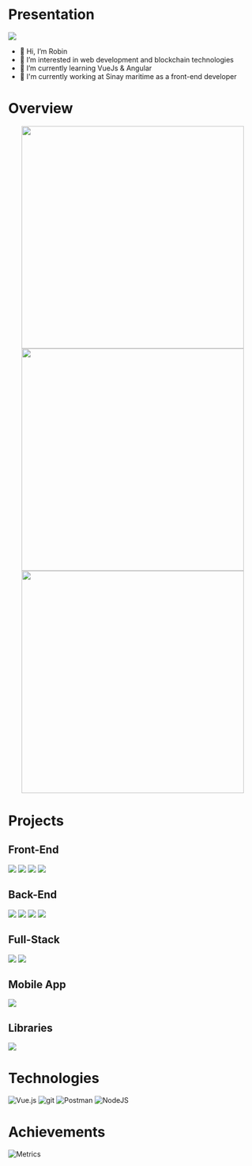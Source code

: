 
# Presentation
![](https://komarev.com/ghpvc/?username=Powarox&style=flat&color=348AF4&label=Profile+Views)
- 👋 Hi, I’m Robin
- 👀 I’m interested in web development and blockchain technologies
- 🌱 I’m currently learning VueJs & Angular
- 🌊️ I'm currently working at Sinay maritime as a front-end developer

<!---
- 💞️ I’m looking to collaborate on ...
- 📫 How to reach me ...
--->

# Overview
<p align="center">
	<img width="450em" src="https://github-readme-stats.vercel.app/api?username=Powarox&show_icons=true&include_all_commits=true&count_private=true&hide_border=true&theme=dark" />
	<img width="450em" src="https://github-readme-streak-stats.herokuapp.com/?user=Powarox&include_all_commits=true&hide_border=true&theme=dark"/>
	<img width="450em" src="https://github-readme-stats.vercel.app/api/top-langs/?username=Powarox&layout=compact&custom_title=Most used languages by Powarox&langs_count=10&include_all_commits=true&hide_progress=true&hide_border=true&theme=dark&hide=">
	<img width="450em"/>
</p>

# Projects
## Front-End
[![](https://github-readme-stats.vercel.app/api/pin/?username=Powarox&repo=Dataviz-Sncf&hide_border=true&theme=dark)](https://github.com/Powarox/Dataviz-Sncf)
[![](https://github-readme-stats.vercel.app/api/pin/?username=Powarox&repo=Dataviz-Crypto&hide_border=true&theme=dark)](https://github.com/Powarox/Dataviz-Crypto)
[![](https://github-readme-stats.vercel.app/api/pin/?username=Powarox&repo=Dataviz-Twitter&hide_border=true&theme=dark)](https://github.com/Powarox/Dataviz-Twitter)
[![](https://github-readme-stats.vercel.app/api/pin/?username=Powarox&repo=TodoList&hide_border=true&theme=dark)](https://github.com/Powarox/TodoList)

## Back-End
[![](https://github-readme-stats.vercel.app/api/pin/?username=Powarox&repo=Projet-BibliothequePHP&hide_border=true&theme=dark)](https://github.com/Powarox/Projet-BibliothequePHP)
[![](https://github-readme-stats.vercel.app/api/pin/?username=Powarox&repo=NodeJs-Server&hide_border=true&theme=dark)](https://github.com/Powarox/NodeJs-Server)
[![](https://github-readme-stats.vercel.app/api/pin/?username=Powarox&repo=Projet-ProgrammationWeb&hide_border=true&theme=dark)](https://github.com/Powarox/Projet-ProgrammationWeb)
[![](https://github-readme-stats.vercel.app/api/pin/?username=Powarox&repo=Exposition-Images&hide_border=true&theme=dark)](https://github.com/Powarox/Exposition-Images)

## Full-Stack
[![](https://github-readme-stats.vercel.app/api/pin/?username=Powarox&repo=SnowMan&hide_border=true&theme=dark)](https://github.com/Powarox/SnowMan)
[![](https://github-readme-stats.vercel.app/api/pin/?username=Powarox&repo=TradingCryptoBot&hide_border=true&theme=dark)](https://github.com/Powarox/TradingCryptoBot)

## Mobile App
[![](https://github-readme-stats.vercel.app/api/pin/?username=Powarox&repo=Fitup&hide_border=true&theme=dark)](https://github.com/Powarox/Fitup)

## Libraries
[![](https://github-readme-stats.vercel.app/api/pin/?username=Powarox&repo=robindev-metadata&hide_border=true&theme=dark)](https://github.com/Powarox/robindev-metadata)


# Technologies
![Vue.js](https://img.shields.io/badge/vuejs-%2335495e.svg?style=for-the-badge&logo=vuedotjs&logoColor=%234FC08D)
![git](https://img.shields.io/badge/Git-F05032?style=for-the-badge&logo=git&logoColor=white)
![Postman](https://img.shields.io/badge/Postman-FF6C37?style=for-the-badge&logo=postman&logoColor=white)
![NodeJS](https://img.shields.io/badge/node.js-6DA55F?style=for-the-badge&logo=node.js&logoColor=white)
<!--- ![React](https://img.shields.io/badge/react-%2320232a.svg?style=for-the-badge&logo=react&logoColor=%2361DAFB) --->


# Achievements
![Metrics](https://metrics.lecoq.io/Powarox?template=classic&base.header=0&base.activity=0&base.community=0&base.repositories=0&base.metadata=0&achievements=1&achievements.threshold=X&achievements.secrets=true&achievements.display=compact&achievements.limit=10&config.timezone=Europe%2FParis)


<!---![Metrics](https://metrics.lecoq.io/Powarox?template=classic&people=1&people.limit=24&people.size=28&people.types=followers%2C%20following&people.identicons=false&people.shuffle=false&config.timezone=Europe%2FParis)--->


<!--- --->

<!---
Powarox/Powarox is a ✨ special ✨ repository because its `README.md` (this file) appears on your GitHub profile.
You can click the Preview link to take a look at your changes.

[![Top Langs](https://github-readme-stats.vercel.app/api/top-langs/?username=Powarox&layout=compact)](https://github.com/Powarox/github-readme-stats)

[![Hits](https://hits.seeyoufarm.com/api/count/incr/badge.svg?url=https%3A%2F%2Fgithub.com%2FPowarox%2FTradingCryptoBot&count_bg=%2379C83D&title_bg=%23555555&icon=vue-dot-js.svg&icon_color=%23348AF4&title=Project+Views&edge_flat=false)](https://hits.seeyoufarm.com)

![](https://tokei.rs/b1/github/Powarox/Dataviz-Sncf)
--->
